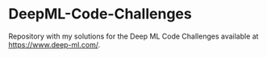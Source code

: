 # DeepML-Code-Challenges
Repository with my solutions for the Deep ML Code Challenges available at https://www.deep-ml.com/.
